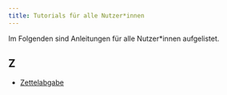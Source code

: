 ```yaml
---
title: Tutorials für alle Nutzer*innen
---
```


Im Folgenden sind Anleitungen für alle Nutzer\*innen aufgelistet.

## Z
* [Zettelabgabe](tut-stud-submissions)
